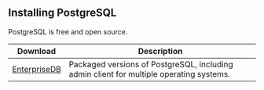 Installing PostgreSQL
---------------------

PostgreSQL is free and open source.

| Download | Description |
| -------- | ----------- | 
| [EnterpriseDB](https://www.enterprisedb.com/downloads/postgres-postgresql-downloads#windows) | Packaged versions of PostgreSQL, including admin client for multiple operating systems. |

